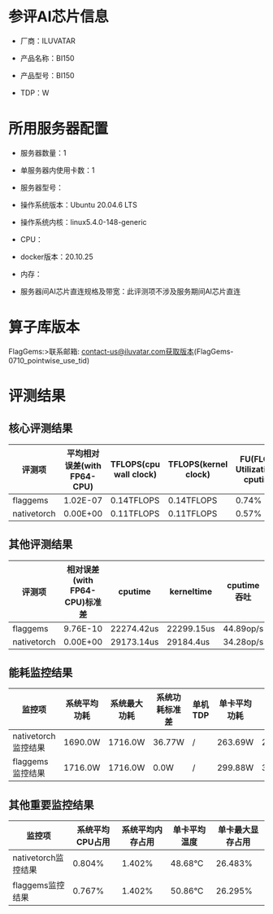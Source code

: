 # 参评AI芯片信息

* 厂商：ILUVATAR

* 产品名称：BI150
* 产品型号：BI150
* TDP：W

# 所用服务器配置

* 服务器数量：1


* 单服务器内使用卡数：1
* 服务器型号：
* 操作系统版本：Ubuntu 20.04.6 LTS
* 操作系统内核：linux5.4.0-148-generic
* CPU：
* docker版本：20.10.25
* 内存：
* 服务器间AI芯片直连规格及带宽：此评测项不涉及服务期间AI芯片直连

# 算子库版本
FlagGems:>联系邮箱: contact-us@iluvatar.com获取版本(FlagGems-0710_pointwise_use_tid)

# 评测结果

## 核心评测结果

| 评测项  | 平均相对误差(with FP64-CPU) | TFLOPS(cpu wall clock) | TFLOPS(kernel clock) | FU(FLOPS Utilization)-cputime | FU-kerneltime |
| ---- | -------------- | -------------- | ------------ | ------ | ----- |
| flaggems | 1.02E-07    | 0.14TFLOPS       | 0.14TFLOPS        | 0.74% |0.74% |
| nativetorch | 0.00E+00    | 0.11TFLOPS      | 0.11TFLOPS      | 0.57%      | 0.57%    |

## 其他评测结果

| 评测项  | 相对误差(with FP64-CPU)标准差 | cputime | kerneltime | cputime吞吐 | kerneltime吞吐 | 无预热时延 | 预热后时延 |
| ---- | -------------- | -------------- | ------------ | ------------ | -------------- | -------------- | ------------ |
| flaggems | 9.76E-10    | 22274.42us       | 22299.15us        | 44.89op/s | 44.84op/s | 424147.61us | 22825.94us |
| nativetorch | 0.00E+00    | 29173.14us       | 29184.4us        | 34.28op/s | 34.26op/s | 29526.24us | 29715.64us |

## 能耗监控结果

| 监控项  | 系统平均功耗  | 系统最大功耗  | 系统功耗标准差 | 单机TDP | 单卡平均功耗 | 单卡最大功耗 | 单卡功耗标准差 | 单卡TDP |
| ---- | ------- | ------- | ------- | ----- | ------------ | ------------ | ------------- | ----- |
| nativetorch监控结果 | 1690.0W | 1716.0W | 36.77W   | /     | 263.69W       | 266.0W      | 3.48W        | 1690.0  |
| flaggems监控结果 | 1716.0W | 1716.0W | 0.0W   | /     | 299.88W       | 303.0W      | 3.43W        | 1716.0  |

## 其他重要监控结果

| 监控项  | 系统平均CPU占用 | 系统平均内存占用 | 单卡平均温度 | 单卡最大显存占用 |
| ---- | --------- | -------- | ------------ | -------------- |
| nativetorch监控结果 | 0.804%    | 1.402%   | 48.68°C       | 26.483%        |
| flaggems监控结果 | 0.767%    | 1.402%   | 50.86°C       | 26.295%        |
